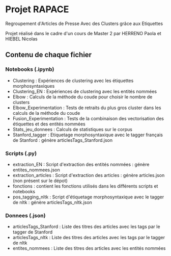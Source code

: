 # Projet RAPACE
Regroupement d'Articles de Presse Avec des Clusters grâce aux Etiquettes

Projet réalisé dans le cadre d'un cours de Master 2 par HERRENO Paola et HIEBEL Nicolas

## Contenu de chaque fichier

### Notebooks (.ipynb)

- Clustering : Expériences de clustering avec les étiquettes morphosyntaxiques
- Clustering_EN : Expériences de clustering avec les entités nommées
- Elbow : Calculs de la méthode du coude pour choisir le nombre de clusters 
- Elbow_Experimentation : Tests de retraits du plus gros cluster dans les calculs de la méthode du coude
- Fusion_Experimentation : Tests de la combinaison des vectorisation des étiquettes et des entités nommées
- Stats_jeu_donnees : Calculs de statistiques sur le corpus
- Stanford_tagger : Etiquetage morphosyntaxique avec le tagger français de Stanford : génère articlesTags_Stanford.json

### Scripts (.py)

- extraction_EN : Script d'extraction des entités nommées : génère entites_nommees.json
- extraction_articles : Script d'extraction des articles : génère articles.json (non présent sur le dépot)
- fonctions : contient les fonctions utilisés dans les différents scripts et notebooks
- pos_tagging_nltk : Script d'étiquetage morphosyntaxique avec le tagger de nltk : génère articlesTags_nltk.json

### Donnees (.json)

- articlesTags_Stanford : Liste des titres des articles avec les tags par le tagger de Stanford
- articlesTags_nltk : Liste des titres des articles avec les tags par le tagger de nltk
- entites_nommees : Liste des titres des articles avec les entités nommées
